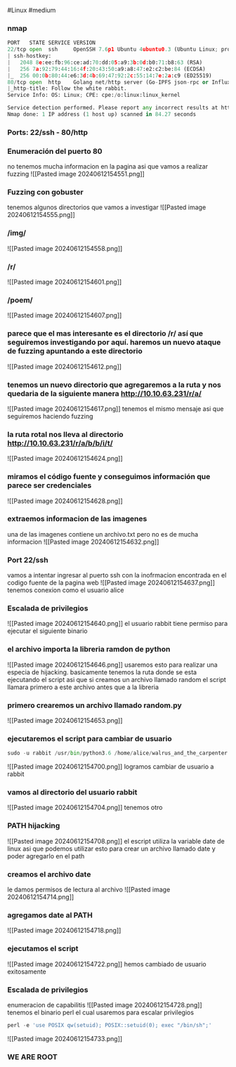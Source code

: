 #Linux #medium 
### nmap
```python
PORT   STATE SERVICE VERSION
22/tcp open  ssh     OpenSSH 7.6p1 Ubuntu 4ubuntu0.3 (Ubuntu Linux; protocol 2.0)
| ssh-hostkey: 
|   2048 8e:ee:fb:96:ce:ad:70:dd:05:a9:3b:0d:b0:71:b8:63 (RSA)
|   256 7a:92:79:44:16:4f:20:43:50:a9:a8:47:e2:c2:be:84 (ECDSA)
|_  256 00:0b:80:44:e6:3d:4b:69:47:92:2c:55:14:7e:2a:c9 (ED25519)
80/tcp open  http    Golang net/http server (Go-IPFS json-rpc or InfluxDB API)
|_http-title: Follow the white rabbit.
Service Info: OS: Linux; CPE: cpe:/o:linux:linux_kernel

Service detection performed. Please report any incorrect results at https://nmap.org/submit/ .
Nmap done: 1 IP address (1 host up) scanned in 84.27 seconds
```

### Ports: 22/ssh - 80/http

### Enumeración del puerto 80
no tenemos mucha informacion en la pagina asi que vamos a realizar fuzzing
![[Pasted image 20240612154551.png]]

### Fuzzing con gobuster
tenemos algunos directorios que vamos a investigar 
![[Pasted image 20240612154555.png]]

### /img/
![[Pasted image 20240612154558.png]]

### /r/
![[Pasted image 20240612154601.png]]

### /poem/
![[Pasted image 20240612154607.png]]

### parece que el mas interesante es el directorio /r/ así que seguiremos investigando por aquí. haremos un nuevo ataque de fuzzing apuntando a este directorio
![[Pasted image 20240612154612.png]]

### tenemos un nuevo directorio que agregaremos a la ruta y nos quedaria de la siguiente manera http://10.10.63.231/r/a/
![[Pasted image 20240612154617.png]]
tenemos el mismo mensaje asi que seguiremos haciendo fuzzing

### la ruta rotal nos lleva al directorio http://10.10.63.231/r/a/b/b/i/t/
![[Pasted image 20240612154624.png]]

### miramos el código fuente y conseguimos información que parece ser credenciales
![[Pasted image 20240612154628.png]]

### extraemos informacion de las imagenes 
una de las imagenes contiene un archivo.txt pero no es de mucha informacion
![[Pasted image 20240612154632.png]]

### Port 22/ssh
vamos a intentar ingresar al puerto ssh con la inofrmacion encontrada en el codigo fuente de la pagina web
![[Pasted image 20240612154637.png]]
tenemos conexion como el usuario alice

### Escalada de privilegios 
![[Pasted image 20240612154640.png]]
el usuario rabbit tiene permiso para ejecutar el siguiente binario
### el archivo importa la libreria ramdon de python
![[Pasted image 20240612154646.png]]
usaremos esto para realizar una especia de hijacking. basicamente tenemos la ruta donde se esta ejecutando el script asi que si creamos un archivo llamado random el script llamara primero a este archivo antes que a la libreria 
### primero crearemos un archivo llamado random.py
![[Pasted image 20240612154653.png]]

### ejecutaremos el script para cambiar de usuario

```python
sudo -u rabbit /usr/bin/python3.6 /home/alice/walrus_and_the_carpenter.py
```

![[Pasted image 20240612154700.png]]
logramos cambiar de usuario a rabbit

### vamos al directorio del usuario rabbit
![[Pasted image 20240612154704.png]]
tenemos otro 

### PATH hijacking 
![[Pasted image 20240612154708.png]]
el escript utiliza la variable date de linux asi que podemos utilizar esto para crear un archivo llamado date y poder agregarlo en el path

### creamos el archivo date 
le damos permisos de lectura al archivo
![[Pasted image 20240612154714.png]]
### agregamos date al PATH
![[Pasted image 20240612154718.png]]

### ejecutamos el script 

![[Pasted image 20240612154722.png]]
hemos cambiado de usuario exitosamente

### Escalada de privilegios
enumeracion de capabilitis
![[Pasted image 20240612154728.png]]
tenemos el binario perl el cual usaremos para escalar privilegios

```python
perl -e 'use POSIX qw(setuid); POSIX::setuid(0); exec "/bin/sh";'
```

![[Pasted image 20240612154733.png]]

### WE ARE ROOT
